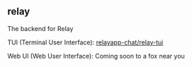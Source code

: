 ## relay
The backend for Relay

TUI (Terminal User Interface): [relayapp-chat/relay-tui](https://github.com/relayapp-chat/relay-tui)

Web UI (Web User Interface): Coming soon to a fox near you
